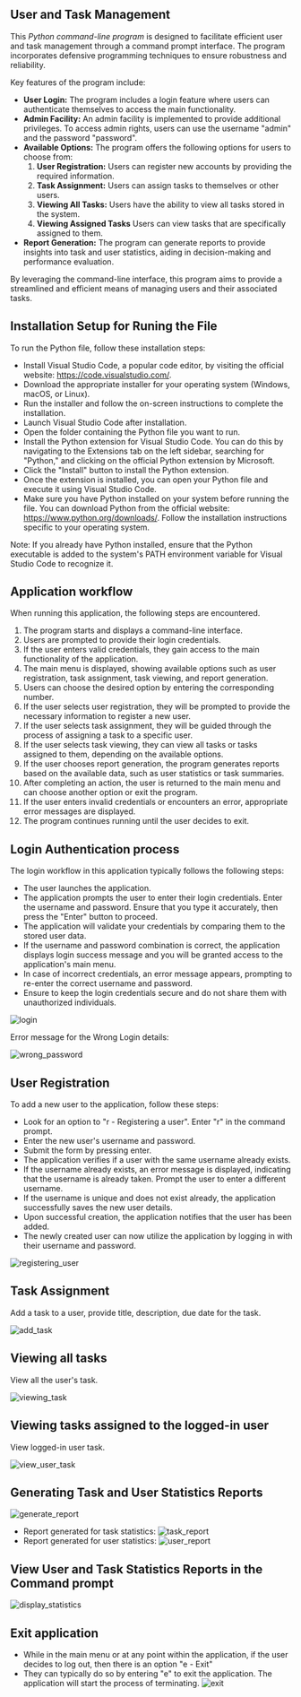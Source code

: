 ## User and Task Management
This _Python command-line program_ is designed to facilitate efficient user and task management through a command prompt interface. The program incorporates defensive programming techniques to ensure robustness and reliability.

Key features of the program include:
* __User Login:__ The program includes a login feature where users can authenticate themselves to access the main functionality.
* __Admin Facility:__ An admin facility is implemented to provide additional privileges. To access admin rights, users can use the username "admin" and the password "password".
* __Available Options:__ The program offers the following options for users to choose from:
    1. __User Registration:__ Users can register new accounts by providing the required information.
    2. __Task Assignment:__ Users can assign tasks to themselves or other users.
    3. __Viewing All Tasks:__ Users have the ability to view all tasks stored in the system.
    4. __Viewing Assigned Tasks__ Users can view tasks that are specifically assigned to them.
* __Report Generation:__ The program can generate reports to provide insights into task and user statistics, aiding in decision-making and performance evaluation.

By leveraging the command-line interface, this program aims to provide a streamlined and efficient means of managing users and their associated tasks.

## Installation Setup for Runing the File
To run the Python file, follow these installation steps:

* Install Visual Studio Code, a popular code editor, by visiting the official website: https://code.visualstudio.com/.
* Download the appropriate installer for your operating system (Windows, macOS, or Linux).
* Run the installer and follow the on-screen instructions to complete the installation.
* Launch Visual Studio Code after installation.
* Open the folder containing the Python file you want to run.
* Install the Python extension for Visual Studio Code. You can do this by navigating to the Extensions tab on the left sidebar, searching 
  for "Python," and clicking on the official Python extension by Microsoft.
* Click the "Install" button to install the Python extension.
* Once the extension is installed, you can open your Python file and execute it using Visual Studio Code.
* Make sure you have Python installed on your system before running the file. You can download Python from the official website: https://www.python.org/downloads/. Follow the installation instructions specific to your operating system.

Note: If you already have Python installed, ensure that the Python executable is added to the system's PATH environment variable for Visual Studio Code to recognize it.

## Application workflow 
When running this application, the following steps are encountered.

1. The program starts and displays a command-line interface.
2. Users are prompted to provide their login credentials.
3. If the user enters valid credentials, they gain access to the main functionality of the application.
4. The main menu is displayed, showing available options such as user registration, task assignment, task viewing, and report generation.
5. Users can choose the desired option by entering the corresponding number.
6. If the user selects user registration, they will be prompted to provide the necessary information to register a new user.
7. If the user selects task assignment, they will be guided through the process of assigning a task to a specific user.
8. If the user selects task viewing, they can view all tasks or tasks assigned to them, depending on the available options.
9. If the user chooses report generation, the program generates reports based on the available data, such as user statistics or task summaries.
10. After completing an action, the user is returned to the main menu and can choose another option or exit the program.
11. If the user enters invalid credentials or encounters an error, appropriate error messages are displayed.
12. The program continues running until the user decides to exit.

## Login Authentication process
The login workflow in this application typically follows the following steps:
* The user launches the application.
* The application prompts the user to enter their login credentials. Enter the username and password. Ensure that you type it accurately, then press the "Enter" button to proceed.
* The application will validate your credentials by comparing them to the stored user data.
* If the username and password combination is correct, the application displays login success message and you will be granted access to the application's main menu.
* In case of incorrect credentials, an error message appears, prompting to re-enter the correct username and password.
* Ensure to keep the login credentials secure and do not share them with unauthorized individuals.

![login](https://github.com/GayathriNatarajan123/FinalCapstone/assets/125039533/cc516f44-fc40-4ee4-86fc-318dafe3bea5)

Error message for the Wrong Login details:

![wrong_password](https://github.com/GayathriNatarajan123/FinalCapstone/assets/125039533/adb31348-8a83-4787-95ba-54b9232e38c4)

## User Registration
To add a new user to the application, follow these steps:
* Look for an option to "r - Registering a user". Enter "r" in the command prompt.
* Enter the new user's username and password.
* Submit the form by pressing enter.
* The application verifies if a user with the same username already exists.
* If the username already exists, an error message is displayed, indicating that the username is already taken. Prompt the user to enter a different username.
* If the username is unique and does not exist already, the application successfully saves the new user details.
* Upon successful creation, the application notifies that the user has been added.
* The newly created user can now utilize the application by logging in with their username and password.

![registering_user](https://github.com/GayathriNatarajan123/FinalCapstone/assets/125039533/ff761132-4fef-4ad1-86b9-38abe46268e0)

## Task Assignment
Add a task to a user, provide title, description, due date for the task.

![add_task](https://github.com/GayathriNatarajan123/FinalCapstone/assets/125039533/2bb23c00-6b76-4187-aba4-32662a8ec812)

## Viewing all tasks
View all the user's task.

![viewing_task](https://github.com/GayathriNatarajan123/FinalCapstone/assets/125039533/8c7b8f82-d6aa-416d-82fb-37a70eb8953b)

## Viewing tasks assigned to the logged-in user
View logged-in user task.

![view_user_task](https://github.com/GayathriNatarajan123/FinalCapstone/assets/125039533/b518336b-819a-4e9c-a08b-8d930a0b6469)

## Generating Task and User Statistics Reports

![generate_report](https://github.com/GayathriNatarajan123/FinalCapstone/assets/125039533/c8263b0c-36be-46dc-ab75-479d2f1d3253)
* Report generated for task statistics:
![task_report](https://github.com/GayathriNatarajan123/FinalCapstone/assets/125039533/a4f580ab-6230-4a0f-af45-2962cb9c7136)
* Report generated for user statistics:
  ![user_report](https://github.com/GayathriNatarajan123/FinalCapstone/assets/125039533/07da4b48-c5a1-42ea-a286-b0713facfd65)

## View User and Task Statistics Reports in the Command prompt
![display_statistics](https://github.com/GayathriNatarajan123/FinalCapstone/assets/125039533/20ef445a-57f4-4918-9436-d05de17e08a1)

## Exit application
* While in the main menu or at any point within the application, if the user decides to log out, then there is an option "e - Exit"
* They can typically do so by entering "e" to exit the application. The application will start the process of terminating.
![exit](https://github.com/GayathriNatarajan123/FinalCapstone/assets/125039533/dd0e78ab-7097-444f-b433-8e47c092d099)









